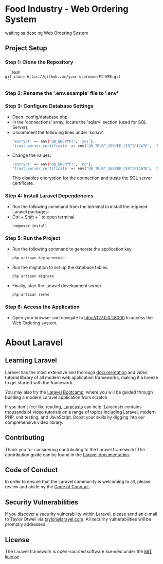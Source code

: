 # Food Industry - Web Ordering System
waiting sa desc ng Web Ordering System

## Project Setup
### Step 1: Clone the Repository
    ```bash
    git clone https://github.com/your-username/FI-WEB.git
    ```
### Step 2: Rename the '.env.example' file to '.env'
### Step 3: Configure Database Settings
- Open 'config/database.php'.
- In the 'connections' array, locate the 'sqlsrv' section (used for SQL Server).
- Uncomment the following lines under 'sqlsrv':
    ```bash
    'encrypt' => env('DB_ENCRYPT', 'yes'),
    'trust_server_certificate' => env('DB_TRUST_SERVER_CERTIFICATE', 'false'),
    ```
- Change the values:
    ```bash
    'encrypt' => env('DB_ENCRYPT', 'no'),
    'trust_server_certificate' => env('DB_TRUST_SERVER_CERTIFICATE', 'true'),
    ```
    This disables encryption for the connection and trusts the SQL server certificate.
### Step 4: Install Laravel Dependencies
- Run the following command from the terminal to install the required Laravel packages:
- Ctrl + Shift + ` to open terminal
    ```bash
    composer install
    ```
### Step 5: Run the Project
- Run the following command to generate the application key:
    ```bash
    php artisan key:generate
    ```
- Run the migration to set up the database tables:
    ```bash
    php artisan migrate
    ```
- Finally, start the Laravel development server:
    ```bash
    php artisan serve
    ```
### Step 6: Access the Application
- Open your browser and navigate to http://127.0.0.1:8000 to access the Web Ordering system.

# About Laravel
## Learning Laravel

Laravel has the most extensive and thorough [documentation](https://laravel.com/docs) and video tutorial library of all modern web application frameworks, making it a breeze to get started with the framework.

You may also try the [Laravel Bootcamp](https://bootcamp.laravel.com), where you will be guided through building a modern Laravel application from scratch.

If you don't feel like reading, [Laracasts](https://laracasts.com) can help. Laracasts contains thousands of video tutorials on a range of topics including Laravel, modern PHP, unit testing, and JavaScript. Boost your skills by digging into our comprehensive video library.

## Contributing

Thank you for considering contributing to the Laravel framework! The contribution guide can be found in the [Laravel documentation](https://laravel.com/docs/contributions).

## Code of Conduct

In order to ensure that the Laravel community is welcoming to all, please review and abide by the [Code of Conduct](https://laravel.com/docs/contributions#code-of-conduct).

## Security Vulnerabilities

If you discover a security vulnerability within Laravel, please send an e-mail to Taylor Otwell via [taylor@laravel.com](mailto:taylor@laravel.com). All security vulnerabilities will be promptly addressed.

## License

The Laravel framework is open-sourced software licensed under the [MIT license](https://opensource.org/licenses/MIT).

